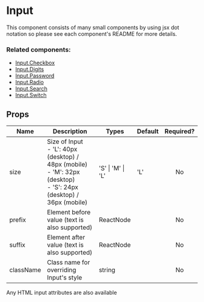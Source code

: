 # Input

This component consists of many small components by using jsx dot notation so please see each component's README for more details.

### Related components:
- [Input.Checkbox](./Checkbox)
- [Input.Digits](./Digits)
- [Input.Password](./Password)
- [Input.Radio](./Radio)
- [Input.Search](./Search)
- [Input.Switch](./Switch)

## Props

| Name      | Description                                                                                                              | Types             | Default | Required? |
|-----------|--------------------------------------------------------------------------------------------------------------------------|-------------------|---------|:---------:|
| size      | Size of Input<br>- 'L': 40px (desktop) / 48px (mobile)<br>- 'M': 32px (desktop)<br>- 'S': 24px (desktop) / 36px (mobile) | 'S' \| 'M' \| 'L' | 'L'     |     No    |
| prefix    | Element before value (text is also supported)                                                                            | ReactNode         |         |     No    |
| suffix    | Element after value (text is also supported)                                                                             | ReactNode         |         |     No    |
| className | Class name for overriding Input's style                                                                             | string            |         |     No    |

Any HTML input attributes are also available
